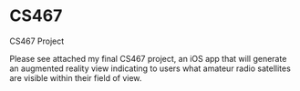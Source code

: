 # CS467

CS467 Project 

Please see attached my final CS467 project, an iOS app that will generate an augmented reality view
indicating to users what amateur radio satellites are visible within their field of view. 
